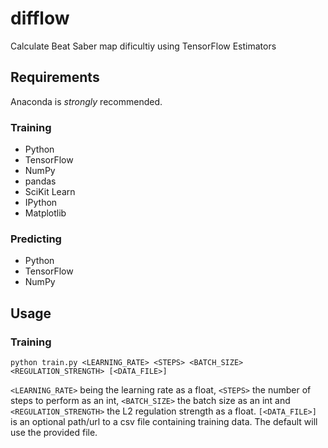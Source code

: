 # difflow

Calculate Beat Saber map dificultiy using TensorFlow Estimators

## Requirements

Anaconda is _strongly_ recommended.

### Training

* Python
* TensorFlow
* NumPy
* pandas
* SciKit Learn
* IPython
* Matplotlib

### Predicting

* Python
* TensorFlow
* NumPy

## Usage

### Training

`python train.py <LEARNING_RATE> <STEPS> <BATCH_SIZE> <REGULATION_STRENGTH> [<DATA_FILE>]`

`<LEARNING_RATE>` being the learning rate as a float, `<STEPS>` the number of steps to perform as an int, `<BATCH_SIZE>` the batch size as an int and `<REGULATION_STRENGTH>` the L2 regulation strength as a float. `[<DATA_FILE>]` is an optional path/url to a csv file containing training data. The default will use the provided file.